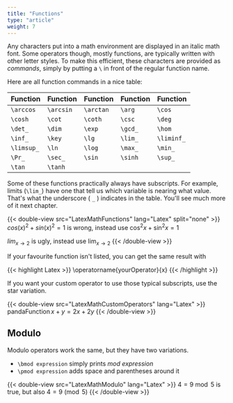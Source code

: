 ```yaml
---
title: "Functions"
type: "article"
weight: 7
---
```


Any characters put into a math environment are displayed in an italic math font. Some operators though, mostly functions, are typically written with other letter styles. To make this efficient, these characters are provided as _commands_, simply by putting a `\` in front of the regular function name.

Here are all function commands in a nice table:

| Function      | Function     | Function     | Function   | Function
| ------------- | ------------ | ------------ | ---------- | -------------
| `\arccos`    | `\arcsin`   | `\arctan`  |  `\arg`   |  `\cos`
| `\cosh`      | `\cot`     | `\coth`    |  `\csc`    | `\deg`
| `\det_`      | `\dim`     |  `\exp`     |  `\gcd_`  |  `\hom`
| `\inf_`      | `\key`     |  `\lg`      |  `\lim_`   | `\liminf_`
| `\limsup_`   | `\ln`      |  `\log`     |  `\max_`  |  `\min_`
| `\Pr_`       | `\sec_`    |  `\sin`     |  `\sinh`  |  `\sup_`
| `\tan`       | `\tanh`                             

Some of these functions practically always have subscripts. For example, limits (`\lim_`) have one that tell us which variable is nearing what value. That's what the underscore ( `_` ) indicates in the table. You'll see much more of it next chapter.

{{< double-view src="LatexMathFunctions" lang="Latex" split="none" >}}
$cos(x)^2 + sin(x)^2 = 1$ is wrong, instead use $\cos^2 x + \sin^2 x = 1$

$lim_{x \rightarrow 2}$ is ugly, instead use $\displaystyle \lim_{x \to 2}$
{{< /double-view >}}

If your favourite function isn't listed, you can get the same result with

{{< highlight Latex >}}
\operatorname{yourOperator}{x}
{{< /highlight >}}

If you want your custom operator to use those typical subscripts, use the star variation.

{{< double-view src="LatexMathCustomOperators" lang="Latex" >}}
$\operatorname*{pandaFunction}{x+y} = 2x + 2y$
{{< /double-view >}}

## Modulo

Modulo operators work the same, but they have two variations.

* `\bmod expression` simply prints *mod expression*
* `\pmod expression` adds space and parentheses around it

{{< double-view src="LatexMathModulo" lang="Latex" >}}
$4 = 9 \bmod 5$ is true, but also $4 = 9 \pmod 5$
{{< /double-view >}}